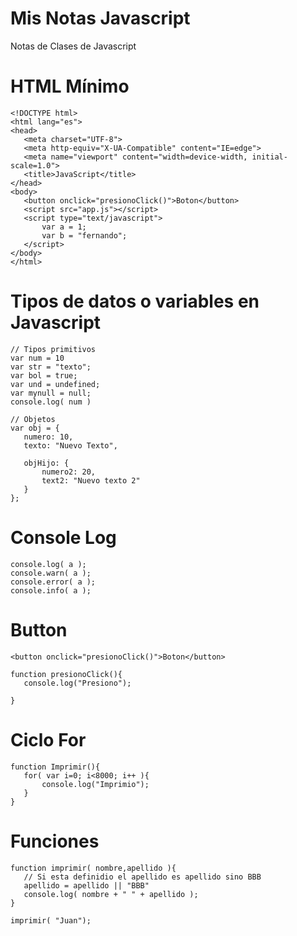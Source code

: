 # Mis Notas Javascript
Notas de Clases de Javascript

# HTML Mínimo
 ```
<!DOCTYPE html>
<html lang="es">
<head>
    <meta charset="UTF-8">
    <meta http-equiv="X-UA-Compatible" content="IE=edge">
    <meta name="viewport" content="width=device-width, initial-scale=1.0">
    <title>JavaScript</title>
</head>
<body>
    <button onclick="presionoClick()">Boton</button>
    <script src="app.js"></script>
    <script type="text/javascript">
        var a = 1;
        var b = "fernando";
    </script>
</body>
</html>
 ```
 
# Tipos de datos o variables en Javascript
 ```
// Tipos primitivos
var num = 10
var str = "texto";
var bol = true;
var und = undefined;
var mynull = null;
console.log( num )

// Objetos
var obj = {
    numero: 10,
    texto: "Nuevo Texto",

    objHijo: {
        numero2: 20,
        text2: "Nuevo texto 2"
    }
};
 ```




# Console Log
 ```
console.log( a );
console.warn( a );
console.error( a );
console.info( a );
 ```

 # Button
 ```
 <button onclick="presionoClick()">Boton</button>
 
 function presionoClick(){
    console.log("Presiono");

}
 ```
 
 # Ciclo For
 ```
 function Imprimir(){
    for( var i=0; i<8000; i++ ){
        console.log("Imprimio");
    }
}
 ```
 
 
# Funciones
 ```
 function imprimir( nombre,apellido ){
    // Si esta definidio el apellido es apellido sino BBB
    apellido = apellido || "BBB"
    console.log( nombre + " " + apellido );
}

imprimir( "Juan");
 ```
